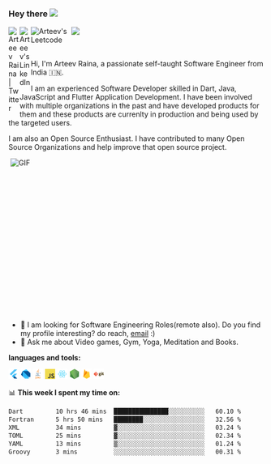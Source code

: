 ### Hey there <img src="https://media.giphy.com/media/hvRJCLFzcasrR4ia7z/giphy.gif" width="25px">
<a href="https://twitter.com/RainaArteev">
  <img align="left" alt="Arteev Raina | Twitter" width="22px" src="https://raw.githubusercontent.com/peterthehan/peterthehan/master/assets/twitter.svg" />
</a>
<a href="https://www.linkedin.com/in/arteevraina/">
  <img align="left" alt="Arteev's LinkedIn" width="22px" src="https://raw.githubusercontent.com/peterthehan/peterthehan/master/assets/linkedin.svg" />
</a>
<a href="https://leetcode.com/arteev_raina/">
  <img align="left" alt="Arteev's Leetcode" width="80px" src="https://img.shields.io/badge/LeetCode-000000?style=for-the-badge&logo=LeetCode&logoColor=#d16c06s" />
</a>

![](https://visitor-badge.glitch.me/badge?page_id=arteevraina.arteevraina)

<br />

Hi, I'm Arteev Raina, a passionate self-taught Software Engineer from India 🇮🇳. 

I am an experienced Software Developer skilled in Dart, Java, JavaScript and Flutter Application Development. I have been involved with multiple organizations in the past and have developed products for them and these products are currenlty in production and being used by the targeted users.

I am also an Open Source Enthusiast. I have contributed to many Open Source Organizations and help improve that open source project. 


  <img align="right" alt="GIF" src="https://camo.githubusercontent.com/a98ec88042f69d36f3900668309e445a6df51dcf20e1ecac2b33a81da775af38/68747470733a2f2f6d656469612e67697068792e636f6d2f6d656469612f68725346644d3472673856467058797a326d2f67697068792e676966" width="500" height="320" />
  
- 💼 I am looking for Software Engineering Roles(remote also). Do you find my profile interesting? do reach, [email](mailto:arteevraina@gmail.com) :)
- 💬 Ask me about Video games, Gym, Yoga, Meditation and Books.

**languages and tools:**  

<code><img height="20" src="https://raw.githubusercontent.com/github/explore/80688e429a7d4ef2fca1e82350fe8e3517d3494d/topics/flutter/flutter.png"></code>
<code><img height="20" src="https://raw.githubusercontent.com/github/explore/80688e429a7d4ef2fca1e82350fe8e3517d3494d/topics/dart/dart.png"></code>
<code><img height="20" src="https://raw.githubusercontent.com/github/explore/80688e429a7d4ef2fca1e82350fe8e3517d3494d/topics/java/java.png"></code>
<code><img height="20" src="https://raw.githubusercontent.com/github/explore/80688e429a7d4ef2fca1e82350fe8e3517d3494d/topics/javascript/javascript.png"></code>
<code><img height="20" src="https://raw.githubusercontent.com/github/explore/80688e429a7d4ef2fca1e82350fe8e3517d3494d/topics/react/react.png"></code>
<code><img height="20" src="https://raw.githubusercontent.com/github/explore/80688e429a7d4ef2fca1e82350fe8e3517d3494d/topics/nodejs/nodejs.png"></code>
<code><img height="20" src="https://raw.githubusercontent.com/github/explore/80688e429a7d4ef2fca1e82350fe8e3517d3494d/topics/firebase/firebase.png"></code>
<code><img height="20" src="https://raw.githubusercontent.com/github/explore/80688e429a7d4ef2fca1e82350fe8e3517d3494d/topics/git/git.png"></code>

📊 **This week I spent my time on:**
<!--START_SECTION:waka-->

```text
Dart         10 hrs 46 mins  ███████████████░░░░░░░░░░   60.10 %
Fortran      5 hrs 50 mins   ████████░░░░░░░░░░░░░░░░░   32.56 %
XML          34 mins         ▓░░░░░░░░░░░░░░░░░░░░░░░░   03.24 %
TOML         25 mins         ▓░░░░░░░░░░░░░░░░░░░░░░░░   02.34 %
YAML         13 mins         ▒░░░░░░░░░░░░░░░░░░░░░░░░   01.24 %
Groovy       3 mins          ░░░░░░░░░░░░░░░░░░░░░░░░░   00.31 %
```

<!--END_SECTION:waka-->




